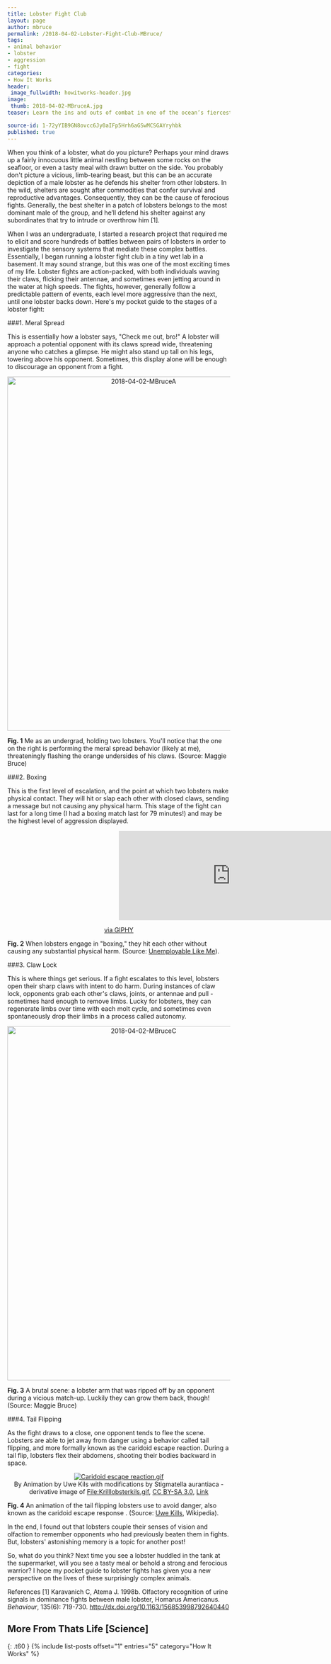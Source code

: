```yaml
---
title: Lobster Fight Club
layout: page
author: mbruce
permalink: /2018-04-02-Lobster-Fight-Club-MBruce/
tags:
- animal behavior
- lobster
- aggression
- fight
categories:
- How It Works
header:
 image_fullwidth: howitworks-header.jpg
image:
 thumb: 2018-04-02-MBruceA.jpg
teaser: Learn the ins and outs of combat in one of the ocean’s fiercest fighters, the American lobster.

source-id: 1-72yYIB9GN8ovcc6Jy0aIFp5Hrh6aGSwMCSGAYryhbk
published: true
---
```

When you think of a lobster, what do you picture? Perhaps your mind draws up a fairly innocuous little animal nestling between some rocks on the seafloor, or even a tasty meal with drawn butter on the side. You probably don't picture a vicious, limb-tearing beast, but this can be an accurate depiction of a male lobster as he defends his shelter from other lobsters. In the wild, shelters are sought after commodities that confer survival and reproductive advantages. Consequently, they can be the cause of ferocious fights. Generally, the best shelter in a patch of lobsters belongs to the most dominant male of the group, and he’ll defend his shelter against any subordinates that try to intrude or overthrow him [1].  

When I was an undergraduate, I started a research project that required me to elicit and score hundreds of battles between pairs of lobsters in order to investigate the sensory systems that mediate these complex battles. Essentially, I began running a lobster fight club in a tiny wet lab in a basement. It may sound strange, but this was one of the most exciting times of my life. Lobster fights are action-packed, with both individuals waving their claws, flicking their antennae, and sometimes even jetting around in the water at high speeds. The fights, however, generally follow a predictable pattern of events, each level more aggressive than the next, until one lobster backs down. Here's my pocket guide to the stages of a lobster fight:

###1. Meral Spread

This is essentially how a lobster says, "Check me out, bro!" A lobster will approach a potential opponent with its claws spread wide, threatening anyone who catches a glimpse. He might also stand up tall on his legs, towering above his opponent. Sometimes, this display alone will be enough to discourage an opponent from a fight.

<center><a data-flickr-embed="true"  href="https://www.flickr.com/photos/136882531@N02/41095592752/in/dateposted-public/" title="2018-04-02-MBruceA"><img src="https://farm1.staticflickr.com/874/41095592752_9da693cf1b_c.jpg" width="600" height="800" alt="2018-04-02-MBruceA"></a><script async src="//embedr.flickr.com/assets/client-code.js" charset="utf-8"></script></center>

**Fig. 1** Me as an undergrad, holding two lobsters. You'll notice that the one on the right is performing the meral spread behavior (likely at me), threateningly flashing the orange undersides of his claws. (Source: Maggie Bruce)

###2. Boxing 

This is the first level of escalation, and the point at which two lobsters make physical contact. They will hit or slap each other with closed claws, sending a message but not causing any physical harm. This stage of the fight can last for a long time (I had a boxing match last for 79 minutes!) and may be the highest level of aggression displayed.

<center> <div style="width:100%;height:0;padding-bottom:40%;position:relative;"><iframe src="https://giphy.com/embed/c4t11obaChpu0" width="100%" height="100%" style="position:absolute" frameBorder="0" class="giphy-embed" allowFullScreen></iframe></div><p><a href="https://giphy.com/gifs/upset-slapping-c4t11obaChpu0">via GIPHY</a></p></center>

**Fig. 2** When lobsters engage in "boxing," they hit each other without causing any substantial physical harm. (Source: [Unemployable Like Me](http://unemployablelikeme.tumblr.com/post/49226268758/when-people-try-to-define-post-modernism)).

###3. Claw Lock

This is where things get serious. If a fight escalates to this level, lobsters open their sharp claws with intent to do harm. During instances of claw lock, opponents grab each other's claws, joints, or antennae and pull - sometimes hard enough to remove limbs. Lucky for lobsters, they can regenerate limbs over time with each molt cycle, and sometimes even spontaneously drop their limbs in a process called autonomy. 

<center><a data-flickr-embed="true"  href="https://www.flickr.com/photos/136882531@N02/41139114611/in/dateposted-public/" title="2018-04-02-MBruceC"><img src="https://farm1.staticflickr.com/802/41139114611_f69b972010_c.jpg" width="600" height="800" alt="2018-04-02-MBruceC"></a><script async src="//embedr.flickr.com/assets/client-code.js" charset="utf-8"></script></center>

**Fig. 3** A brutal scene: a lobster arm that was ripped off by an opponent during a vicious match-up.  Luckily they can grow them back, though! (Source: Maggie Bruce)

###4. Tail Flipping

As the fight draws to a close, one opponent tends to flee the scene. Lobsters are able to jet away from danger using a behavior called tail flipping, and more formally known as the caridoid escape reaction. During a tail flip, lobsters flex their abdomens, shooting their bodies backward in space. 

<center><p><a href="https://commons.wikimedia.org/wiki/File:Caridoid_escape_reaction.gif#/media/File:Caridoid_escape_reaction.gif"><img src="https://upload.wikimedia.org/wikipedia/commons/f/f9/Caridoid_escape_reaction.gif" alt="Caridoid escape reaction.gif"></a><br>By Animation by Uwe Kils with modifications by Stigmatella aurantiaca - derivative image of <a href="//commons.wikimedia.org/wiki/File:Krilllobsterkils.gif" title="File:Krilllobsterkils.gif">File:Krilllobsterkils.gif</a>, <a href="http://creativecommons.org/licenses/by-sa/3.0/" title="Creative Commons Attribution-Share Alike 3.0">CC BY-SA 3.0</a>, <a href="https://commons.wikimedia.org/w/index.php?curid=26615326">Link</a></p></center>

**Fig. 4** An animation of  the tail flipping lobsters use to avoid danger, also known as the caridoid escape response . (Source: [Uwe Kills](https://en.wikipedia.org/wiki/Caridoid_escape_reaction#/media/File:Caridoid_escape_reaction.gif), Wikipedia).

In the end, I found out that lobsters couple their senses of vision and olfaction to remember opponents who had previously beaten them in fights. But, lobsters' astonishing memory is a topic for another post! 

So, what do you think? Next time you see a lobster huddled in the tank at the supermarket, will you see a tasty meal or behold a strong and ferocious warrior? I hope my pocket guide to lobster fights has given you a new perspective on the lives of these surprisingly complex animals. 

References
[1] Karavanich C, Atema J. 1998b. Olfactory recognition of urine signals in dominance fights between male lobster, Homarus Americanus. *Behaviour*, 135(6): 719-730. http://dx.doi.org/10.1163/156853998792640440

## More From Thats Life [Science]
{: .t60 }
{% include list-posts offset="1" entries="5" category="How It Works" %}

